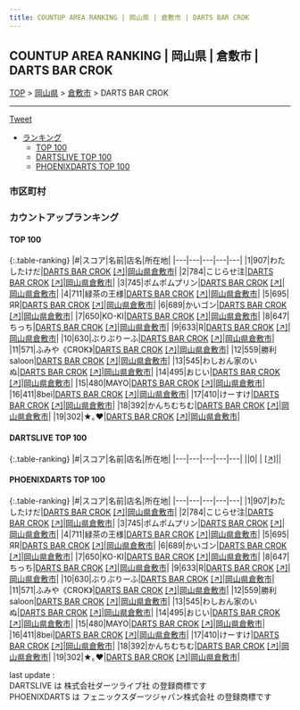 ```yaml
---
title: COUNTUP AREA RANKING | 岡山県 | 倉敷市 | DARTS BAR CROK
---
```

## COUNTUP AREA RANKING | 岡山県 | 倉敷市 | DARTS BAR CROK

[TOP](/darts/rank/) > [岡山県](/darts/rank/岡山県/) > [倉敷市](/darts/rank/岡山県/倉敷市/) > DARTS BAR CROK

___

<a href="https://twitter.com/share?ref_src=twsrc%5Etfw" data-text="COUNTUP AREA RANKING | 岡山県倉敷市DARTS BAR CROK" class="twitter-share-button" data-hashtags="DARTSLIVE,PHOENIXDARTS,darts,ダーツ" data-show-count="false">Tweet</a>

* [ランキング](#カウントアップランキング)
    * [TOP 100](#top-100)
    * [DARTSLIVE TOP 100](#dartslive-top-100)
    * [PHOENIXDARTS TOP 100](#phoenixdarts-top-100)

### 市区町村

<ul>

</ul>

### カウントアップランキング

#### TOP 100



{:.table-ranking}
|#|スコア|名前|店名|所在地|
|---|---|---|---|---|
|1|907|<span class="rank-name-pd">わたしたけだ</span>|<a href="/darts/rank/shops/78304.html">DARTS BAR CROK</a> <a href="https://vs.phoenixdarts.com/jp/shop/shopDetailInfo/s_78304?s_seq=78304">[↗]</a>|<a href="/darts/rank/岡山県/倉敷市">岡山県倉敷市</a>|
|2|784|<span class="rank-name-pd">こじらせ注</span>|<a href="/darts/rank/shops/78304.html">DARTS BAR CROK</a> <a href="https://vs.phoenixdarts.com/jp/shop/shopDetailInfo/s_78304?s_seq=78304">[↗]</a>|<a href="/darts/rank/岡山県/倉敷市">岡山県倉敷市</a>|
|3|745|<span class="rank-name-pd">ポムポムプリン</span>|<a href="/darts/rank/shops/78304.html">DARTS BAR CROK</a> <a href="https://vs.phoenixdarts.com/jp/shop/shopDetailInfo/s_78304?s_seq=78304">[↗]</a>|<a href="/darts/rank/岡山県/倉敷市">岡山県倉敷市</a>|
|4|711|<span class="rank-name-pd">緑茶の王様</span>|<a href="/darts/rank/shops/78304.html">DARTS BAR CROK</a> <a href="https://vs.phoenixdarts.com/jp/shop/shopDetailInfo/s_78304?s_seq=78304">[↗]</a>|<a href="/darts/rank/岡山県/倉敷市">岡山県倉敷市</a>|
|5|695|<span class="rank-name-pd">ЯR</span>|<a href="/darts/rank/shops/78304.html">DARTS BAR CROK</a> <a href="https://vs.phoenixdarts.com/jp/shop/shopDetailInfo/s_78304?s_seq=78304">[↗]</a>|<a href="/darts/rank/岡山県/倉敷市">岡山県倉敷市</a>|
|6|689|<span class="rank-name-pd">かいゴン</span>|<a href="/darts/rank/shops/78304.html">DARTS BAR CROK</a> <a href="https://vs.phoenixdarts.com/jp/shop/shopDetailInfo/s_78304?s_seq=78304">[↗]</a>|<a href="/darts/rank/岡山県/倉敷市">岡山県倉敷市</a>|
|7|650|<span class="rank-name-pd">KO-KI</span>|<a href="/darts/rank/shops/78304.html">DARTS BAR CROK</a> <a href="https://vs.phoenixdarts.com/jp/shop/shopDetailInfo/s_78304?s_seq=78304">[↗]</a>|<a href="/darts/rank/岡山県/倉敷市">岡山県倉敷市</a>|
|8|647|<span class="rank-name-pd">ちっち</span>|<a href="/darts/rank/shops/78304.html">DARTS BAR CROK</a> <a href="https://vs.phoenixdarts.com/jp/shop/shopDetailInfo/s_78304?s_seq=78304">[↗]</a>|<a href="/darts/rank/岡山県/倉敷市">岡山県倉敷市</a>|
|9|633|<span class="rank-name-pd">R</span>|<a href="/darts/rank/shops/78304.html">DARTS BAR CROK</a> <a href="https://vs.phoenixdarts.com/jp/shop/shopDetailInfo/s_78304?s_seq=78304">[↗]</a>|<a href="/darts/rank/岡山県/倉敷市">岡山県倉敷市</a>|
|10|630|<span class="rank-name-pd">ぶりぶりーふ</span>|<a href="/darts/rank/shops/78304.html">DARTS BAR CROK</a> <a href="https://vs.phoenixdarts.com/jp/shop/shopDetailInfo/s_78304?s_seq=78304">[↗]</a>|<a href="/darts/rank/岡山県/倉敷市">岡山県倉敷市</a>|
|11|571|<span class="rank-name-pd">ふみや《CROK》</span>|<a href="/darts/rank/shops/78304.html">DARTS BAR CROK</a> <a href="https://vs.phoenixdarts.com/jp/shop/shopDetailInfo/s_78304?s_seq=78304">[↗]</a>|<a href="/darts/rank/岡山県/倉敷市">岡山県倉敷市</a>|
|12|559|<span class="rank-name-pd">勝利saloon</span>|<a href="/darts/rank/shops/78304.html">DARTS BAR CROK</a> <a href="https://vs.phoenixdarts.com/jp/shop/shopDetailInfo/s_78304?s_seq=78304">[↗]</a>|<a href="/darts/rank/岡山県/倉敷市">岡山県倉敷市</a>|
|13|545|<span class="rank-name-pd">わしおん家のいぬ</span>|<a href="/darts/rank/shops/78304.html">DARTS BAR CROK</a> <a href="https://vs.phoenixdarts.com/jp/shop/shopDetailInfo/s_78304?s_seq=78304">[↗]</a>|<a href="/darts/rank/岡山県/倉敷市">岡山県倉敷市</a>|
|14|495|<span class="rank-name-pd">おじい</span>|<a href="/darts/rank/shops/78304.html">DARTS BAR CROK</a> <a href="https://vs.phoenixdarts.com/jp/shop/shopDetailInfo/s_78304?s_seq=78304">[↗]</a>|<a href="/darts/rank/岡山県/倉敷市">岡山県倉敷市</a>|
|15|480|<span class="rank-name-pd">MAYO</span>|<a href="/darts/rank/shops/78304.html">DARTS BAR CROK</a> <a href="https://vs.phoenixdarts.com/jp/shop/shopDetailInfo/s_78304?s_seq=78304">[↗]</a>|<a href="/darts/rank/岡山県/倉敷市">岡山県倉敷市</a>|
|16|411|<span class="rank-name-pd">8bei</span>|<a href="/darts/rank/shops/78304.html">DARTS BAR CROK</a> <a href="https://vs.phoenixdarts.com/jp/shop/shopDetailInfo/s_78304?s_seq=78304">[↗]</a>|<a href="/darts/rank/岡山県/倉敷市">岡山県倉敷市</a>|
|17|410|<span class="rank-name-pd">けーすけ</span>|<a href="/darts/rank/shops/78304.html">DARTS BAR CROK</a> <a href="https://vs.phoenixdarts.com/jp/shop/shopDetailInfo/s_78304?s_seq=78304">[↗]</a>|<a href="/darts/rank/岡山県/倉敷市">岡山県倉敷市</a>|
|18|392|<span class="rank-name-pd">かんちむちむ</span>|<a href="/darts/rank/shops/78304.html">DARTS BAR CROK</a> <a href="https://vs.phoenixdarts.com/jp/shop/shopDetailInfo/s_78304?s_seq=78304">[↗]</a>|<a href="/darts/rank/岡山県/倉敷市">岡山県倉敷市</a>|
|19|302|<span class="rank-name-pd">★｡❤︎</span>|<a href="/darts/rank/shops/78304.html">DARTS BAR CROK</a> <a href="https://vs.phoenixdarts.com/jp/shop/shopDetailInfo/s_78304?s_seq=78304">[↗]</a>|<a href="/darts/rank/岡山県/倉敷市">岡山県倉敷市</a>|


#### DARTSLIVE TOP 100



{:.table-ranking}
|#|スコア|名前|店名|所在地|
|---|---|---|---|---|
||0|<span class="rank-name-dl"> </span>|<a href="/darts/rank/shops/.html"></a> <a href="">[↗]</a>|<a href="/darts/rank//"></a>|


#### PHOENIXDARTS TOP 100



{:.table-ranking}
|#|スコア|名前|店名|所在地|
|---|---|---|---|---|
|1|907|<span class="rank-name-pd">わたしたけだ</span>|<a href="/darts/rank/shops/78304.html">DARTS BAR CROK</a> <a href="https://vs.phoenixdarts.com/jp/shop/shopDetailInfo/s_78304?s_seq=78304">[↗]</a>|<a href="/darts/rank/岡山県/倉敷市">岡山県倉敷市</a>|
|2|784|<span class="rank-name-pd">こじらせ注</span>|<a href="/darts/rank/shops/78304.html">DARTS BAR CROK</a> <a href="https://vs.phoenixdarts.com/jp/shop/shopDetailInfo/s_78304?s_seq=78304">[↗]</a>|<a href="/darts/rank/岡山県/倉敷市">岡山県倉敷市</a>|
|3|745|<span class="rank-name-pd">ポムポムプリン</span>|<a href="/darts/rank/shops/78304.html">DARTS BAR CROK</a> <a href="https://vs.phoenixdarts.com/jp/shop/shopDetailInfo/s_78304?s_seq=78304">[↗]</a>|<a href="/darts/rank/岡山県/倉敷市">岡山県倉敷市</a>|
|4|711|<span class="rank-name-pd">緑茶の王様</span>|<a href="/darts/rank/shops/78304.html">DARTS BAR CROK</a> <a href="https://vs.phoenixdarts.com/jp/shop/shopDetailInfo/s_78304?s_seq=78304">[↗]</a>|<a href="/darts/rank/岡山県/倉敷市">岡山県倉敷市</a>|
|5|695|<span class="rank-name-pd">ЯR</span>|<a href="/darts/rank/shops/78304.html">DARTS BAR CROK</a> <a href="https://vs.phoenixdarts.com/jp/shop/shopDetailInfo/s_78304?s_seq=78304">[↗]</a>|<a href="/darts/rank/岡山県/倉敷市">岡山県倉敷市</a>|
|6|689|<span class="rank-name-pd">かいゴン</span>|<a href="/darts/rank/shops/78304.html">DARTS BAR CROK</a> <a href="https://vs.phoenixdarts.com/jp/shop/shopDetailInfo/s_78304?s_seq=78304">[↗]</a>|<a href="/darts/rank/岡山県/倉敷市">岡山県倉敷市</a>|
|7|650|<span class="rank-name-pd">KO-KI</span>|<a href="/darts/rank/shops/78304.html">DARTS BAR CROK</a> <a href="https://vs.phoenixdarts.com/jp/shop/shopDetailInfo/s_78304?s_seq=78304">[↗]</a>|<a href="/darts/rank/岡山県/倉敷市">岡山県倉敷市</a>|
|8|647|<span class="rank-name-pd">ちっち</span>|<a href="/darts/rank/shops/78304.html">DARTS BAR CROK</a> <a href="https://vs.phoenixdarts.com/jp/shop/shopDetailInfo/s_78304?s_seq=78304">[↗]</a>|<a href="/darts/rank/岡山県/倉敷市">岡山県倉敷市</a>|
|9|633|<span class="rank-name-pd">R</span>|<a href="/darts/rank/shops/78304.html">DARTS BAR CROK</a> <a href="https://vs.phoenixdarts.com/jp/shop/shopDetailInfo/s_78304?s_seq=78304">[↗]</a>|<a href="/darts/rank/岡山県/倉敷市">岡山県倉敷市</a>|
|10|630|<span class="rank-name-pd">ぶりぶりーふ</span>|<a href="/darts/rank/shops/78304.html">DARTS BAR CROK</a> <a href="https://vs.phoenixdarts.com/jp/shop/shopDetailInfo/s_78304?s_seq=78304">[↗]</a>|<a href="/darts/rank/岡山県/倉敷市">岡山県倉敷市</a>|
|11|571|<span class="rank-name-pd">ふみや《CROK》</span>|<a href="/darts/rank/shops/78304.html">DARTS BAR CROK</a> <a href="https://vs.phoenixdarts.com/jp/shop/shopDetailInfo/s_78304?s_seq=78304">[↗]</a>|<a href="/darts/rank/岡山県/倉敷市">岡山県倉敷市</a>|
|12|559|<span class="rank-name-pd">勝利saloon</span>|<a href="/darts/rank/shops/78304.html">DARTS BAR CROK</a> <a href="https://vs.phoenixdarts.com/jp/shop/shopDetailInfo/s_78304?s_seq=78304">[↗]</a>|<a href="/darts/rank/岡山県/倉敷市">岡山県倉敷市</a>|
|13|545|<span class="rank-name-pd">わしおん家のいぬ</span>|<a href="/darts/rank/shops/78304.html">DARTS BAR CROK</a> <a href="https://vs.phoenixdarts.com/jp/shop/shopDetailInfo/s_78304?s_seq=78304">[↗]</a>|<a href="/darts/rank/岡山県/倉敷市">岡山県倉敷市</a>|
|14|495|<span class="rank-name-pd">おじい</span>|<a href="/darts/rank/shops/78304.html">DARTS BAR CROK</a> <a href="https://vs.phoenixdarts.com/jp/shop/shopDetailInfo/s_78304?s_seq=78304">[↗]</a>|<a href="/darts/rank/岡山県/倉敷市">岡山県倉敷市</a>|
|15|480|<span class="rank-name-pd">MAYO</span>|<a href="/darts/rank/shops/78304.html">DARTS BAR CROK</a> <a href="https://vs.phoenixdarts.com/jp/shop/shopDetailInfo/s_78304?s_seq=78304">[↗]</a>|<a href="/darts/rank/岡山県/倉敷市">岡山県倉敷市</a>|
|16|411|<span class="rank-name-pd">8bei</span>|<a href="/darts/rank/shops/78304.html">DARTS BAR CROK</a> <a href="https://vs.phoenixdarts.com/jp/shop/shopDetailInfo/s_78304?s_seq=78304">[↗]</a>|<a href="/darts/rank/岡山県/倉敷市">岡山県倉敷市</a>|
|17|410|<span class="rank-name-pd">けーすけ</span>|<a href="/darts/rank/shops/78304.html">DARTS BAR CROK</a> <a href="https://vs.phoenixdarts.com/jp/shop/shopDetailInfo/s_78304?s_seq=78304">[↗]</a>|<a href="/darts/rank/岡山県/倉敷市">岡山県倉敷市</a>|
|18|392|<span class="rank-name-pd">かんちむちむ</span>|<a href="/darts/rank/shops/78304.html">DARTS BAR CROK</a> <a href="https://vs.phoenixdarts.com/jp/shop/shopDetailInfo/s_78304?s_seq=78304">[↗]</a>|<a href="/darts/rank/岡山県/倉敷市">岡山県倉敷市</a>|
|19|302|<span class="rank-name-pd">★｡❤︎</span>|<a href="/darts/rank/shops/78304.html">DARTS BAR CROK</a> <a href="https://vs.phoenixdarts.com/jp/shop/shopDetailInfo/s_78304?s_seq=78304">[↗]</a>|<a href="/darts/rank/岡山県/倉敷市">岡山県倉敷市</a>|


<div class="footer border-top border-gray-light mt-5 pt-3 text-right text-gray">
    last update : <span style="font-weight: italic" id="foot_last_modified"></span><br />
    DARTSLIVE は 株式会社ダーツライブ社 の登録商標です<br />
    PHOENIXDARTS は フェニックスダーツジャパン株式会社 の登録商標です<br />
</div>

<script src="https://cdnjs.cloudflare.com/ajax/libs/jquery.tablesorter/2.31.3/js/jquery.tablesorter.min.js" integrity="sha512-qzgd5cYSZcosqpzpn7zF2ZId8f/8CHmFKZ8j7mU4OUXTNRd5g+ZHBPsgKEwoqxCtdQvExE5LprwwPAgoicguNg==" crossorigin="anonymous" referrerpolicy="no-referrer"></script>
<link rel="stylesheet" href="https://cdnjs.cloudflare.com/ajax/libs/jquery.tablesorter/2.31.3/css/theme.default.min.css" integrity="sha512-wghhOJkjQX0Lh3NSWvNKeZ0ZpNn+SPVXX1Qyc9OCaogADktxrBiBdKGDoqVUOyhStvMBmJQ8ZdMHiR3wuEq8+w==" crossorigin="anonymous" referrerpolicy="no-referrer" />
<script>
$(function() {
    $(".table-ranking").tablesorter({sortList:[[0, 0]]});
    $("#foot_last_modified").text(formatDate(new Date(document.lastModified), 'yyyy-MM-dd HH:mm:ss'));
});
</script>

<script async src="https://platform.twitter.com/widgets.js" charset="utf-8"></script>